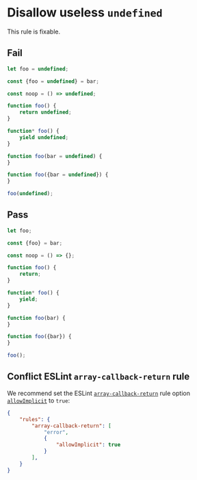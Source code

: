 # Disallow useless `undefined`

This rule is fixable.

## Fail

```js
let foo = undefined;
```

```js
const {foo = undefined} = bar;
```

```js
const noop = () => undefined;
```

```js
function foo() {
	return undefined;
}
```

```js
function* foo() {
	yield undefined;
}
```

```js
function foo(bar = undefined) {
}
```

```js
function foo({bar = undefined}) {
}
```

```js
foo(undefined);
```

## Pass

```js
let foo;
```

```js
const {foo} = bar;
```

```js
const noop = () => {};
```

```js
function foo() {
	return;
}
```

```js
function* foo() {
	yield;
}
```

```js
function foo(bar) {
}
```

```js
function foo({bar}) {
}
```

```js
foo();
```

## Conflict ESLint `array-callback-return` rule

We recommend set the ESLint [`array-callback-return`](https://eslint.org/docs/rules/array-callback-return#top) rule option [`allowImplicit`](https://eslint.org/docs/rules/array-callback-return#options) to `true`:

```json
{
	"rules": {
		"array-callback-return": [
			"error",
			{
				"allowImplicit": true
			}
		],
	}
}
```
